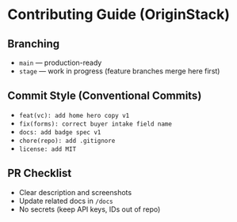 # Contributing Guide (OriginStack)

## Branching
- `main` — production-ready
- `stage` — work in progress (feature branches merge here first)

## Commit Style (Conventional Commits)
- `feat(vc): add home hero copy v1`
- `fix(forms): correct buyer intake field name`
- `docs: add badge spec v1`
- `chore(repo): add .gitignore`
- `license: add MIT`

## PR Checklist
- Clear description and screenshots
- Update related docs in `/docs`
- No secrets (keep API keys, IDs out of repo)
